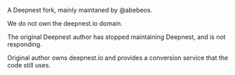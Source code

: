 A Deepnest fork, mainly maintaned by @abebeos.

We do not own the deepnest.io domain.

The original Deepnest author has stopped maintaining Deepnest, and is not responding.

Original author owns deepnest.io and provides a conversion service that the code still uses.
